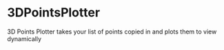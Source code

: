 # 3DPointsPlotter
3D Points Plotter takes your list of points copied in and plots them to view dynamically
